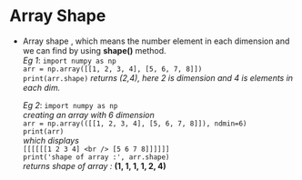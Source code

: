 # Array Shape

* Array shape , which means the number element in each dimension and we can find by using **shape()** method. <br />
	*Eg  1*:	```import numpy as np``` <br />
				```arr = np.array([[1, 2, 3, 4], [5, 6, 7, 8]])``` <br />
				```print(arr.shape)``` *returns (2,4), here 2 is dimension and 4 is elements in each dim.*

	*Eg 2*:		```import numpy as np``` <br />
				 *creating an array with 6 dimension* <br />
				```arr = np.array(([[1, 2, 3, 4], [5, 6, 7, 8]]), ndmin=6)``` <br />
				```print(arr)``` <br />
				*which displays* <br />
				```[[[[[[1 2 3 4] <br />
						[5 6 7 8]]]]]]``` <br />
				```print('shape of array :', arr.shape)``` <br />
				*returns shape of array :* **(1, 1, 1, 1, 2, 4)**
				


 